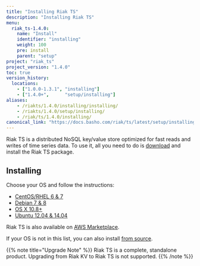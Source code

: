 ```yaml
---
title: "Installing Riak TS"
description: "Installing Riak TS"
menu:
  riak_ts-1.4.0:
    name: "Install"
    identifier: "installing"
    weight: 100
    pre: install
    parent: "setup"
project: "riak_ts"
project_version: "1.4.0"
toc: true
version_history:
  locations:
    - ["1.0.0-1.3.1", "installing"]
    - ["1.4.0+",      "setup/installing"]
aliases:
    - /riakts/1.4.0/installing/installing/
    - /riakts/1.4.0/setup/installing/
    - /riak/ts/1.4.0/installing/
canonical_link: "https://docs.basho.com/riak/ts/latest/setup/installing/"
---
```



[AWS]: aws/
[concept aae]: /riak/kv/2.1.3/learn/concepts/active-anti-entropy
[Centos]: rhel-centos/
[Debian]: debian-ubuntu/
[download]: /riak/ts/1.4.0/downloads/
[OSX]: mac-osx/
[source]: source/
[Ubuntu]: debian-ubuntu/


Riak TS is a distributed NoSQL key/value store optimized for fast reads and writes of time series data. To use it, all you need to do is [download][download] and install the Riak TS package.
 

## Installing

Choose your OS and follow the instructions:

* [CentOS/RHEL 6 & 7][Centos]
* [Debian 7 & 8][Debian]
* [OS X 10.8+][OSX]
* [Ubuntu 12.04 & 14.04][Ubuntu]

Riak TS is also available on [AWS Marketplace][AWS].

If your OS is not in this list, you can also install [from source][source].

{{% note title="Upgrade Note" %}}
Riak TS is a complete, standalone product. Upgrading from Riak KV to Riak TS is not supported.
{{% /note %}}

